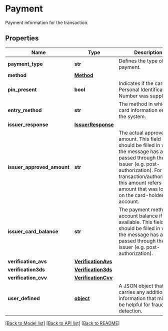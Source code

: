 # Payment

Payment information for the transaction.
## Properties
Name | Type | Description | Notes
------------ | ------------- | ------------- | -------------
**payment_type** | **str** | Defines the type of the payment. | 
**method** | [**Method**](Method.md) |  | 
**pin_present** | **bool** | Indicates if the cards Personal Identification Number was supplied. | 
**entry_method** | **str** | The method in which the card information entered the system. | 
**issuer_response** | [**IssuerResponse**](IssuerResponse.md) |  | [optional] 
**issuer_approved_amount** | **str** | The actual approved amount. This field should be filled in when the message has already passed through the issuer (e.g. post-authorization). For transaction/authorization this amount refers to the amount that was locked on the card-holders account. | [optional] 
**issuer_card_balance** | **str** | The payment methods account balance if available. This field should be filled in when the message has already passed through the issuer (e.g. post-authorization). | [optional] 
**verification_avs** | [**VerificationAvs**](VerificationAvs.md) |  | [optional] 
**verification3ds** | [**Verification3ds**](Verification3ds.md) |  | [optional] 
**verification_cvv** | [**VerificationCvv**](VerificationCvv.md) |  | [optional] 
**user_defined** | [**object**](.md) | A JSON object that carries any additional information that might be helpful for fraud detection. | [optional] 

[[Back to Model list]](../README.md#documentation-for-models) [[Back to API list]](../README.md#documentation-for-api-endpoints) [[Back to README]](../README.md)


